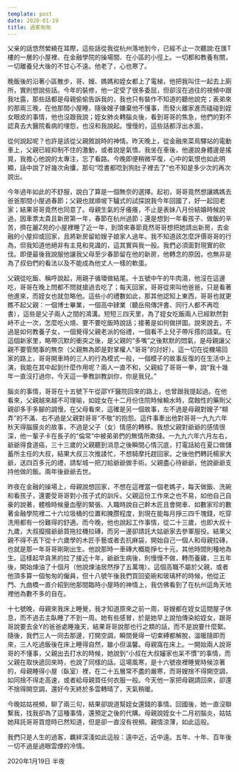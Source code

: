 ```yaml
---
template: post
date: 2020-01-19
title: 過客匆匆
---
```


父亲的話悠然縈繞在耳際，這些話從我從杭州落地到今，已經不止一次聽說:在匯T樓的一層的小屋裡、在金融學院的操場間、在小區的小徑上。一切都和教養有關，一切離養兒大後的不甘心不遠。他老了，心也寒了。

晚飯後的沿著小區散步，哥、嫂、媽媽和姪女都上了電梯，他把我叫住一起去上廁所，實則想說些話。今年的裝修，他一定受了很多委屈，但卻沒在過往的視頻中跟我吐露，那些話都是母親偷偷告訴我的，我也只有裝作不知道的聽他說完；表弟來的那兩三晚，在他那間小屋睡，隨後嫂子嫌棄他不懂事，而發火離家進而磕碰到姪女眼皮的事情，他也沒跟我說；姪女肺炎轉腦炎後，看到哥哥的焦急，他們的對不認真去大醫院看病的埋怨，也沒和我說起。慢慢的，這些話都浮出水面，

從何說起呢？也許是該從父親敘說時的神情。昨天晚上，從金融來菜鳥驛站的電動車上，父親已經抑制不住的激動，或者說是氣憤。我坐在車後，他邊說身體邊是搖晃，我擔心他說的太專注，忘了看路。今晚即便稍微平復，心中的氣恨也如此明顯，話中說了好幾次肏攮，那句“唸書都唸到狗肚子裡去了”也不知是多少次的再次說出。

今年過年如此的不舒服，說白了算是一個無奈的選擇。起初，哥哥竟然想讓媽媽去爸爸那間小屋過春節；父親也就順坡下驢式的試探說我今年回國了，好一起回老家；結果哥哥竟然也同意了。母親生氣的牙癢癢，不止是表妹八月份結婚時候說過，因車票太貴且新房第一年，春節在杭州過節；還是想到一年看孩子、做飯的辛苦，擠在麗Z苑的小屋裡睡了近一年，到頭來春節竟然哥哥想把她請出新房，去金融的小屋抑或回家，且將新房留給嫂子娘家人過年。我不知道該怎麼評價哥哥的行為，但我知道他絕非有主見和見識的，這其實與我一般。我們必須面對現實的砍伐。即便最後我說服他讓我父母至少春節留在他的新房，他轉念的原因，也無非是為了叔伯們的看法以及不能成為他丈人一樣的軟蛋。

父親從吃飯、稱呼說起，用親子循環做結尾。十五號中午的牛肉湯，他沒在這邊吃，哥哥在晚上問都不問就搶過去吃了；每天回家，哥哥從來叫他爸爸，只是看著他進來，而姪女也就忽略他。這些小的禮數如此，那其他認知上東西，哥哥也就更瞧不起父親：一個博士畢業，一個高中肄業（聽岳飛傳評書、同行人都不再唸書），這些是父子兩人之間的鴻溝。短短三四天里，為了姪女吃飯兩人已經默然對峙不止一次，怎麼吃火燒、要不要吃飯時說話；接著是如何做拼圖。說來說去，不過是如何教養子女，一個覺得父親老派的俗禮，一個看不上兒子帶斥撘的語氣。在這個新家里，略帶沉默的衝突之後，是父親的“多嘴”之後默默的悶氣，是母親讓父親不要管閒事的無奈（父親無為即是對掌權人“哥哥”的討好）。這一切在從機場回家的路上，哥哥開車時的三人的行為模式一般，一個模子的故事反復的在生活中上演，我能在其中起到什麼作用呢？兩人一直不和，父親給了哥哥一拳，說“我十幾年一直沒打過你，今天這一拳教訓教訓你，你是我兒。”

腦炎的事情，哥哥在十五號下午從邵YF醫院回來的路上，也曾跟我提起過。在他看來，父親越來越不可理喻，如姪女在十二月份住院時候輸水時，腐蝕性的藥劑父親卻多手多腳的調慢。在父母看來，這確是另一個故事，左不過是母親對嫂子“糊弄”的不滿、右不過是父親對哥哥“不敬”的抱怨。這件事牽出他對哥哥一九九六年秋天得腦膜炎的故事，不過是父子（女）情感的轉移。我想父親對爺爺的感情很深，他一輩子卡在長子的“倫常”中被弟弟們的無情所欺撻。一九九六年六月左右，爺爺得食道癌，三十三歲的父親聽到消息之後瞬間心情沉底，打電話給在夏口做儲蓄所主任的大叔，結果大叔三次推諉忙，不想騎摩托趕回家。之後他們轉託楊家大爺，送四百多元的禮，請犁城一把刀給爺爺做手術。父親盡心待爺爺，他說爺爺支持他做的飯。兩年後爺爺去世。

昨夜在金融的操場上，母親說想回家，不想在這裡當一個老媽子，每天做飯、洗碗和看孩子，還要受哥哥對小孩子式的訓斥。父親這份工作來之也不易，如他自己自豪的說著，體檢時候量血壓的緊張、入職時說自己幹木匠且會開車、如數家珍的數著金融學院裡二十六垃圾桶的位置和腌臜程度，到現在能每月掙三四千塊錢，吃穿洗用都有一份難得的舒適。而今晚，他也說起工作事情，從二十三歲，也即大叔十九歲，大叔攛掇爺爺買拖拉機拉磚，而另一邊卻請託大姑爺家去參軍服役。結果父親不得不丟下從十六歲學的木匠手藝或者去抗麻袋，開始自己一個人和母親拉磚，也就是那一年哥哥剛剛出生。他說那時一車磚大概能掙七十元，其他時間則種地為生。這樣起早貪黑的拉了接近十年，爺爺生病後，則慢慢不做，轉而養雞，三五年後，開始煉油了十個月（他說煉油居然掙了五萬塊）。這個高職不屬於父親，或者他頂多算一個匆匆的僱員，但十八號午後我們買回瓷碗和玻璃杯的時候，他從正門、九曲橋一直介紹到他那間臨時小屋時的神情上，我仿佛看到了在杭州這角天地裡他為數不多的自在。

十七號晚，母親來我床上睡覺，我才知道原來之前一周，哥嫂都在姪女這間屋子休息，而不過去主臥睡了不到一周。她有些感冒，於是她早上說怕傳染給姪女，跟哥哥說要去金Y的爸爸處睡幾天，結果哥哥說那也行之類的話，而不是說要什麼緊。隨後，我們三人一同去那邊，打開空調，瞬間覺得一切束縛都解脫，溫暖隨即而來，三人吃過飯後在床上睡得自然，雖小但溫馨。母親窩在床上。一開始兩人說哥哥的不懂事，父親出去打水的時候，她說到“小叔在大叔嬸家也呆不慣”的事情，而父親在取快遞回來時，也說了同樣的話。這場風寒，是十六號夜裡睡覺時候涼著的，母親睡得小屋（臥室）裡，在二十五層常不盡的嚴寒，而哥嫂捨不得開空調，如同捨不得走高速，或者給母親買任何衣服一般。今天他一家把母親請回來，卻還不捨得開空調，還好今天終於多雲轉晴了，天氣稍暖。

今晚姑姑視頻，聊了兩三句，結果卻說道幫姪女還錢的事情。回國後，她一直沒聯繫我，找我卻為了這種事情，還預定之後的代購。母親說姪女十二月初腦炎，姑姑她拜託哥哥買燈時已然知道，但是卻一直沒有視頻。親情涼薄，如此這般。

我們只是人生的過客，羈絆深淺如此這般：遠中近，近中遠。五年、十年、百年後一切不過是過眼雲煙的冷情。


2020年1月19日 半夜